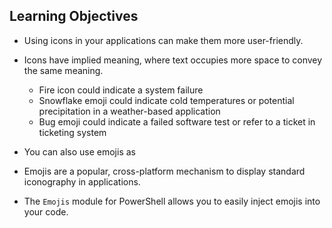 ## Learning Objectives

* Using icons in your applications can make them more user-friendly.
* Icons have implied meaning, where text occupies more space to convey the same meaning.
  * Fire icon could indicate a system failure
  * Snowflake emoji could indicate cold temperatures or potential precipitation in a weather-based application
  * Bug emoji could indicate a failed software test or refer to a ticket in ticketing system
* You can also use emojis as 

* Emojis are a popular, cross-platform mechanism to display standard iconography in applications. 
* The `Emojis` module for PowerShell allows you to easily inject emojis into your code.

